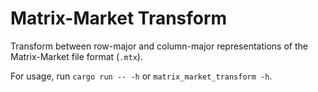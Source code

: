 # Matrix-Market Transform

Transform between row-major and column-major representations of the Matrix-Market file format (`.mtx`).

For usage, run `cargo run -- -h` or `matrix_market_transform -h`.
